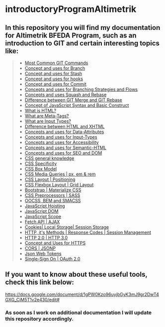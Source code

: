 # introductoryProgramAltimetrik

## In this repository you will find my documentation for Altimetrik BFEDA Program, such as an introduction to GIT and certain interesting topics like:





>   * [Most Common GIT Commands](#Most-Common-GIT-Commands)
>   * [Concept and uses for Branch](#Concept-and-uses-for-Branch)
>   * [Concept and uses for Stash](#Concept-and-uses-for-Stash)
>   * [Concept and uses for hooks](#hooks)
>   * [Concept and uses for Commit](#Concept-and-uses-for-Commit)
>   * [Concepts and uses for Branching Strategies and Flows](#Concepts-and-uses-for-Branching-Strategies-and-Flows)
>   * [Concepts and uses Squash and Rebase](#Concepts-and-uses-for-Squash-and-Rebase)
>   * [Difference between GIT Merge and GIT Rebase](#Difference-between-GIT-Merge-and-GIT-Rebase)
>   * [Concept of JavaScript Syntax and Basic Construct](#Concept-of-JavaScript-Syntax-and-Basic-Construct)
>   * [What is HTML?](#What-is-HTML?)
>   * [What are Meta-Tags?](#What-are-Meta-Tags?)
>   * [What are Input Types?](#What-are-Input-Types?)
>   * [Difference between HTML and XHTML](#Difference-between-HTML-and-XHTML)
>   * [Concepts and uses for Data-Attributes](#Concepts-and-uses-for-Data-Attributes)
>   * [Concepts and uses for Input-Types](#Concepts-and-uses-for-Input-Types)
>   * [Concepts and uses for Accessibility](#Concepts-and-uses-for-Accessibility)
>   * [Concepts and uses for Semantic-HTML](#Concepts-and-uses-for-Semantic-HTML)
>   * [Concepts and uses for SEO and DOM](#Concepts-and-uses-for-SEO-and-DOM)
>   * [CSS general knowledge](#CSS-general-knowledge)
>   * [CSS Specificity](#CSS-Specificity)
>   * [CSS Box Model](#CSS-Box-model)
>   * [CSS Media Queries | px, em & rem](#Media-Queries-px-em-&-rem)
>   * [CSS Layout | Positioning](#CSS-Layout-|-Positioning)
>   * [CSS Flexbox Layout | Grid Layout](#CSS-Flexbox-Layout-|-Grid-Layout) 
>   * [Bootstrap | Materialize CSS](#Bootstrap-|-Materialize-CSS)
>   * [CSS Preprocessors | SASS](#Preprocessors-|-SASS)
>   * [OOCSS, BEM and SMACSS](#OOCSS-BEM-and-SMACSS)
>   * [JavaScript Hoisting](#JavaScript-Hoisting)
>   * [JavaScript DOM](#JavaScript-DOM)
>   * [JavaScript Scope](#JavaScript-Scope)
>   * [Fetch API | AJAX](#Fetch-API-AJAX)
>   * [Cookies| Local Storage| Session Storage](#Cookies-|-Local-Storage-|-Session-Storage)
>   * [HTTP, it's Methods | Response Codes | Session Management](#HTTP-its-Methods-|-Response-Codes-|-Session-Management)
>   * [HTTP 2.0 | HTTP 3.0](#HTTP-2.0-HTTP-|-3.0)
>   * [Concept and Uses for HTTPS](#Concepts-and-Uses-for-HTTPS)
>   * [CORS | JSONP](#CORS-|-JSONP)
>   * [Json Web Tokens](#Json-Web-Tokens)
>   * [Single-Sign On | OAuth 2.0](#JSingle-Sign-On-Oauth-2-0)








## If you want to know about these useful tools, check this link below:
 <https://docs.google.com/document/d/1gPW0Kzo96uyjbGyK3mJ9gr2DwT4GXG_CiM5T1v2e430/edit#>




### As soon as I work on additional documentation I will update this repository accordingly.



